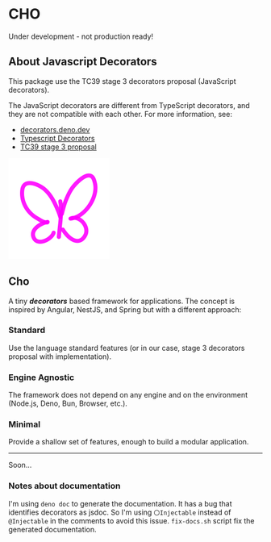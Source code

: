 # CHO

Under development - not production ready!

## About Javascript Decorators

This package use the TC39 stage 3 decorators proposal (JavaScript decorators).

The JavaScript decorators are different from TypeScript decorators, and they are not compatible with each other. For
more information, see:

- [decorators.deno.dev](https://decorators.deno.dev/)
- [Typescript Decorators](https://www.typescriptlang.org/docs/handbook/decorators.html)
- [TC39 stage 3 proposal](https://github.com/tc39/proposal-decorators)

<img src="./assets/cho.svg"  alt="CHO" width="200"/>

## Cho

A tiny **_decorators_** based framework for applications. The concept is inspired by Angular, NestJS, and Spring but
with a different approach:

### Standard

Use the language standard features (or in our case, stage 3 decorators proposal with implementation).

### Engine Agnostic

The framework does not depend on any engine and on the environment (Node.js, Deno, Bun, Browser, etc.).

### Minimal

Provide a shallow set of features, enough to build a modular application.

---

Soon...

### Notes about documentation

I'm using `deno doc` to generate the documentation. It has a bug that identifies decorators as jsdoc. So I'm using
`〇Injectable` instead of `@Injectable` in the comments to avoid this issue. `fix-docs.sh` script fix the generated
documentation.

